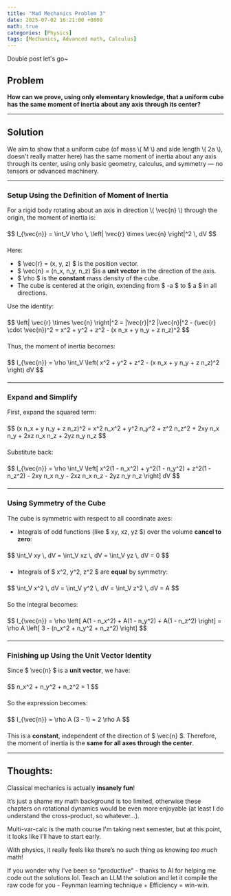 ```yaml
---
title: "Mad Mechanics Problem 3"
date: 2025-07-02 16:21:00 +0800
math: true
categories: [Physics]
tags: [Mechanics, Advanced math, Calculus]
---
```


<style>
  .math-display { margin: 1.5em 0; }
</style>

Double post let's go~

## Problem

**How can we prove, using only elementary knowledge, that a uniform cube has the same moment of inertia about any axis through its center?**

---


## Solution

<p>
We aim to show that a uniform cube (of mass \( M \) and side length \( 2a \), doesn't really matter here) has the same moment of inertia about any axis through its center, using only basic geometry, calculus, and symmetry — no tensors or advanced machinery.
</p>

---

### Setup Using the Definition of Moment of Inertia

<p>
For a rigid body rotating about an axis in direction \( \vec{n} \) through the origin, the moment of inertia is:
</p>
<div class="math-display">$$
I_{\vec{n}} = \int_V \rho \, \left| \vec{r} \times \vec{n} \right|^2 \, dV
$$</div>

Here:


- $ \vec{r} = (x, y, z) $ is the position vector.
- $ \vec{n} = (n_x, n_y, n_z) $is a **unit vector** in the direction of the axis.
- $ \rho $ is the **constant** mass density of the cube.
- The cube is centered at the origin, extending from $ -a $ to $ a $ in all directions.


Use the identity:


<div class="math-display">$$
\left| \vec{r} \times \vec{n} \right|^2 = |\vec{r}|^2 |\vec{n}|^2 - (\vec{r} \cdot \vec{n})^2 = x^2 + y^2 + z^2 - (x n_x + y n_y + z n_z)^2
$$</div>

Thus, the moment of inertia becomes:

<div class="math-display">$$
I_{\vec{n}} = \rho \int_V \left( x^2 + y^2 + z^2 - (x n_x + y n_y + z n_z)^2 \right) dV
$$</div>

---

### Expand and Simplify

First, expand the squared term:

<div class="math-display">$$
(x n_x + y n_y + z n_z)^2 = x^2 n_x^2 + y^2 n_y^2 + z^2 n_z^2 + 2xy n_x n_y + 2xz n_x n_z + 2yz n_y n_z
$$</div>

Substitute back:

<div class="math-display">$$
I_{\vec{n}} = \rho \int_V \left[
x^2(1 - n_x^2) + y^2(1 - n_y^2) + z^2(1 - n_z^2)
- 2xy n_x n_y - 2xz n_x n_z - 2yz n_y n_z
\right] dV
$$</div>

---

### Using Symmetry of the Cube


The cube is symmetric with respect to all coordinate axes:

- Integrals of odd functions (like $ xy, xz, yz $) over the volume **cancel to zero**:

<div class="math-display">$$
\int_V xy \, dV = \int_V xz \, dV = \int_V yz \, dV = 0
$$</div>

- Integrals of $ x^2, y^2, z^2 $ are **equal** by symmetry:

<div class="math-display">$$
\int_V x^2 \, dV = \int_V y^2 \, dV = \int_V z^2 \, dV = A
$$</div>

So the integral becomes:

<div class="math-display">$$
I_{\vec{n}} = \rho \left[
A(1 - n_x^2) + A(1 - n_y^2) + A(1 - n_z^2)
\right]
= \rho A \left[ 3 - (n_x^2 + n_y^2 + n_z^2) \right]
$$</div>

---

### Finishing up Using the Unit Vector Identity

Since $ \vec{n} $ is a **unit vector**, we have:

<div class="math-display">$$
n_x^2 + n_y^2 + n_z^2 = 1
$$</div>

So the expression becomes:

<div class="math-display">$$
I_{\vec{n}} = \rho A (3 - 1) = 2 \rho A
$$</div>

This is a **constant**, independent of the direction of $ \vec{n} $. Therefore, the moment of inertia is the **same for all axes through the center**.

---

## Thoughts:
Classical mechanics is actually **insanely fun**!

It’s just a shame my math background is too limited, otherwise these chapters on rotational dynamics would be even more enjoyable (at least I do understand the cross-product, so whatever...).

Multi-var-calc is the math course I'm taking next semester, but at this point, it looks like I’ll have to start early.

With physics, it really feels like there’s no such thing as knowing _too much_ math!

If you wonder why I've been so "productive" - thanks to AI for helping me code out the solutions lol. Teach an LLM the solution and let it compile the raw code for you - Feynman learning technique + Efficiency = win-win.